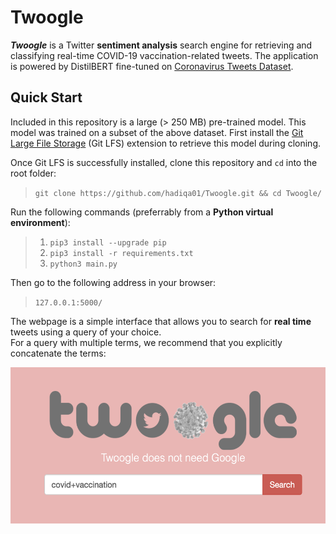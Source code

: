 # Twoogle
***Twoogle*** is a Twitter **sentiment analysis** search engine for retrieving and classifying real-time COVID-19 vaccination-related tweets. The application is powered by DistilBERT fine-tuned on [Coronavirus Tweets Dataset](https://ieee-dataport.org/open-access/coronavirus-covid-19-tweets-dataset#files).

## Quick Start

Included in this repository is a large (> 250 MB) pre-trained model. This model was trained on a subset of the above dataset. First install the [Git Large File Storage](https://docs.github.com/en/github/managing-large-files/installing-git-large-file-storage) (Git LFS) extension to retrieve this model during cloning.

Once Git LFS is successfully installed, clone this repository and `cd` into the root folder:
> `git clone https://github.com/hadiqa01/Twoogle.git && cd Twoogle/`

Run the following commands (preferrably from a **Python virtual environment**):

> 1. `pip3 install --upgrade pip`
> 2. `pip3 install -r requirements.txt`
> 3. `python3 main.py`

Then go to the following address in your browser:
> `127.0.0.1:5000/`

The webpage is a simple interface that allows you to search for **real time** tweets using a query of your choice. <br>
For a query with multiple terms, we recommend that you explicitly concatenate the terms: <br>

<!-- ![Query Example](images/query_ex.png "Query Example") -->
<img src="images/query_ex.png" height="250" title="Query Example"/>
